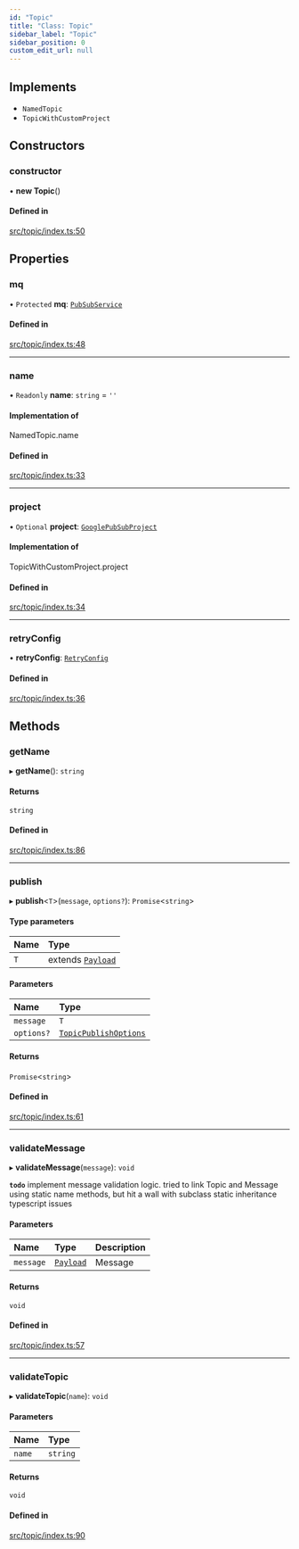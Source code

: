 ```yaml
---
id: "Topic"
title: "Class: Topic"
sidebar_label: "Topic"
sidebar_position: 0
custom_edit_url: null
---
```


## Implements

- `NamedTopic`
- `TopicWithCustomProject`

## Constructors

### constructor

• **new Topic**()

#### Defined in

[src/topic/index.ts:50](https://github.com/deliveryhero/hfc-pubsub/blob/385de46/src/topic/index.ts#L50)

## Properties

### mq

• `Protected` **mq**: [`PubSubService`](PubSubService)

#### Defined in

[src/topic/index.ts:48](https://github.com/deliveryhero/hfc-pubsub/blob/385de46/src/topic/index.ts#L48)

___

### name

• `Readonly` **name**: `string` = `''`

#### Implementation of

NamedTopic.name

#### Defined in

[src/topic/index.ts:33](https://github.com/deliveryhero/hfc-pubsub/blob/385de46/src/topic/index.ts#L33)

___

### project

• `Optional` **project**: [`GooglePubSubProject`](../interfaces/Interfaces.GooglePubSubProject)

#### Implementation of

TopicWithCustomProject.project

#### Defined in

[src/topic/index.ts:34](https://github.com/deliveryhero/hfc-pubsub/blob/385de46/src/topic/index.ts#L34)

___

### retryConfig

• **retryConfig**: [`RetryConfig`](../interfaces/Interfaces.RetryConfig)

#### Defined in

[src/topic/index.ts:36](https://github.com/deliveryhero/hfc-pubsub/blob/385de46/src/topic/index.ts#L36)

## Methods

### getName

▸ **getName**(): `string`

#### Returns

`string`

#### Defined in

[src/topic/index.ts:86](https://github.com/deliveryhero/hfc-pubsub/blob/385de46/src/topic/index.ts#L86)

___

### publish

▸ **publish**<`T`\>(`message`, `options?`): `Promise`<`string`\>

#### Type parameters

| Name | Type |
| :------ | :------ |
| `T` | extends [`Payload`](../interfaces/Payload) |

#### Parameters

| Name | Type |
| :------ | :------ |
| `message` | `T` |
| `options?` | [`TopicPublishOptions`](../interfaces/Interfaces.TopicPublishOptions) |

#### Returns

`Promise`<`string`\>

#### Defined in

[src/topic/index.ts:61](https://github.com/deliveryhero/hfc-pubsub/blob/385de46/src/topic/index.ts#L61)

___

### validateMessage

▸ **validateMessage**(`message`): `void`

**`todo`** implement message validation logic. tried to link Topic and Message using static name methods, but hit a wall with subclass static inheritance typescript issues

#### Parameters

| Name | Type | Description |
| :------ | :------ | :------ |
| `message` | [`Payload`](../interfaces/Payload) | Message |

#### Returns

`void`

#### Defined in

[src/topic/index.ts:57](https://github.com/deliveryhero/hfc-pubsub/blob/385de46/src/topic/index.ts#L57)

___

### validateTopic

▸ **validateTopic**(`name`): `void`

#### Parameters

| Name | Type |
| :------ | :------ |
| `name` | `string` |

#### Returns

`void`

#### Defined in

[src/topic/index.ts:90](https://github.com/deliveryhero/hfc-pubsub/blob/385de46/src/topic/index.ts#L90)
